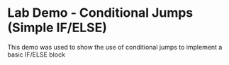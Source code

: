 
# Lab Demo - Conditional Jumps (Simple IF/ELSE)

This demo was used to show the use of conditional jumps to implement a basic IF/ELSE block


